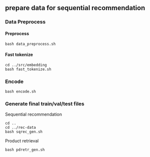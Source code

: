 
## prepare data for sequential recommendation

### Data Preprocess
#### Preprocess
```
bash data_preprocess.sh
```

#### Fast tokenize
```
cd ../src/embedding
bash fast_tokenize.sh
```

### Encode
```
bash encode.sh
```

### Generate final train/val/test files
Sequential recommendation
```
cd ..
cd ../rec-data
bash sqrec_gen.sh
```

Product retrieval
```
bash pdretr_gen.sh
```
